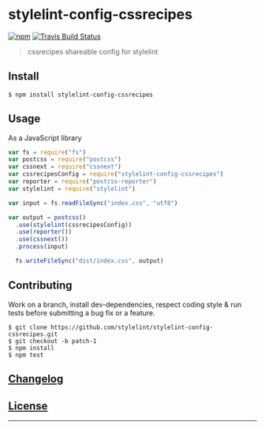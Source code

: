 # stylelint-config-cssrecipes
[![npm](https://img.shields.io/npm/v/stylelint-config-cssrecipes.svg?style=flat)](https://www.npmjs.com/package/stylelint-config-cssrecipes)
[![Travis Build Status](https://travis-ci.org/stylelint/stylelint-config-cssrecipes.svg?branch=master)](https://travis-ci.org/stylelint/stylelint-config-cssrecipes)

> cssrecipes shareable config for stylelint

## Install

```console
$ npm install stylelint-config-cssrecipes
```

## Usage

As a JavaScript library

```js
var fs = require("fs")
var postcss = require("postcss")
var cssnext = require("cssnext")
var cssrecipesConfig = require("stylelint-config-cssrecipes")
var reporter = require("postcss-reporter")
var stylelint = require("stylelint")

var input = fs.readFileSync("index.css", "utf8")

var output = postcss()
  .use(stylelint(cssrecipesConfig))
  .use(reporter())
  .use(cssnext())
  .process(input)

  fs.writeFileSync("dist/index.css", output)
```


## Contributing

Work on a branch, install dev-dependencies, respect coding style & run tests before submitting a bug fix or a feature.

```console
$ git clone https://github.com/stylelint/stylelint-config-cssrecipes.git
$ git checkout -b patch-1
$ npm install
$ npm test
```

## [Changelog](CHANGELOG.md)

## [License](LICENSE)

---
